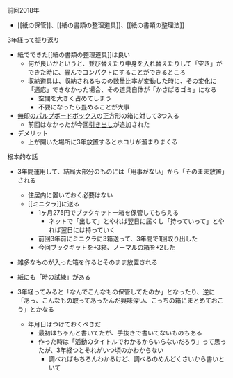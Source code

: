 
前回2018年
- [[紙の保管]]、[[紙の書類の整理道具]]、[[紙の書類の整理法]]

3年経って振り返り
- 紙でできた[[紙の書類の整理道具]]は良い
    - 何が良いかというと、並び替えたり中身を入れ替えたりして「空き」ができた時に、畳んでコンパクトにすることができるところ
    - 収納道具は、収納されるものの数量比率が変動した時に、その変化に「適応」できなかった場合、その道具自体が「かさばるゴミ」になる
        - 空間を大きく占めてしまう
        - 不要になったら畳めることが大事
- [無印のパルプボードボックス](https://www.muji.com/jp/ja/store/cmdty/section/S00809)の正方形の箱に対して3つ入る
    - 前回はなかったが今回[引き出し](https://www.muji.com/jp/ja/store/cmdty/detail/4548076249276)が追加された
- デメリット
    - 上が開いた場所に3年放置するとホコリが溜まりまくる

根本的な話
- 3年間運用して、結局大部分のものには「用事がない」から「そのまま放置」される
    - 住居内に置いておく必要はない
    - [[ミニクラ]]に送る
        - 1ヶ月275円でブックキット一箱を保管してもらえる
            - ネットで「出して」とやれば翌日に届くし「持っていって」とやれば翌日には持っていく
        - 前回3年前にミニクラに3箱送って、3年間で1回取り出した
        - 今回ブックキットを+3箱、ノーマルの箱を+2した
- 雑多なものが入った箱を作るとそのまま放置される

- 紙にも「時の試練」がある
- 3年経ってみると「なんでこんなもの保管してたのか」となったり、逆に「あっ、こんなもの取ってあったんだ興味深い、こっちの箱にまとめておこう」とかなる
    - 年月日はつけておくべきだ
        - 最初はちゃんと書いてたが、手抜きで書いてないものもある
        - 作った時は「活動のタイトルでわかるからいらないだろう」って思ったが、3年経つとそれがいつ頃のかわからない
            - 調べればもちろんわかるけど、調べるのめんどくさいから書いといて
